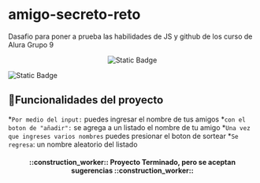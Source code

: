 # amigo-secreto-reto
Dasafio para poner a prueba las habilidades de JS y github de los curso de Alura Grupo 9

<p align="center">
<img alt="Static Badge" src="https://img.shields.io/badge/estatus-Terminado-verde?style=flat&color=green">

</p>

<p align="left">
    <img alt="Static Badge" src="https://img.shields.io/badge/Lenjuage-JavaScript-Azul?style=flat&color=green">
</p>


## :hammer:Funcionalidades del proyecto
*`Por medio del input:` puedes ingresar el nombre de tus amigos
*`con el boton de "añadir":` se agrega a un listado el nombre de tu amigo
*`Una vez que ingreses varios nombres` puedes presionar el boton de sortear
*`Se regresa`: un nombre aleatorio del listado 

<h4 align="center">
::construction_worker:: Proyecto Terminado, pero se aceptan sugerencias ::construction_worker::
</h4>